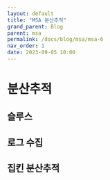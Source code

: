 ```yaml
---
layout: default
title: "MSA 분산추적"
grand_parent: Blog
parent: msa
permalink: /docs/blog/msa/msa-6
nav_order: 1
date: 2023-09-05 10:00
---
```


# 분산추적

## 슬루스

## 로그 수집

## 집킨 분산추적
